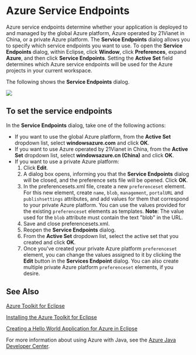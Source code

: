 <properties
    pageTitle="Azure Service Endpoints"
    description="Describes the Azure Service Endpoint settings in the Azure Toolkit for Eclipse."
    services=""
    documentationCenter="java"
    authors="rmcmurray"
    manager="wpickett"
    editor=""/>

<tags
    ms.service="multiple"
    ms.workload="na"
    ms.tgt_pltfrm="multiple"
    ms.devlang="Java"
    ms.topic="article"
    ms.date="06/24/2016" 
    ms.author="robmcm"/>

<!-- Legacy MSDN URL = https://msdn.microsoft.com/library/azure/dn268600.aspx -->

# Azure Service Endpoints #

Azure service endpoints determine whether your application is deployed to and managed by the global Azure platform, Azure operated by 21Vianet in China, or a private Azure platform. The **Service Endpoints** dialog allows you to specify which service endpoints you want to use. To open the **Service Endpoints** dialog, within Eclipse, click **Window**, click **Preferences**, expand **Azure**, and then click **Service Endpoints**. Setting the **Active Set** field determines which Azure service endpoints will be used for the Azure projects in your current workspace.

The following shows the **Service Endpoints** dialog.

![][ic719493]

## To set the service endpoints ##

In the **Service Endpoints** dialog, take one of the following actions:

* If you want to use the global Azure platform, from the **Active Set** dropdown list, select **windowsazure.com** and click **OK**.
* If you want to use Azure operated by 21Vianet in China, from the **Active Set** dropdown list, select **windowsazure.cn (China)** and click **OK**.
* If you want to use a private Azure platform:
    1. Click **Edit**.
    2. A dialog box opens, informing you that the **Service Endpoints** dialog will be closed, and the preference sets file will be opened. Click **OK**.
    3. In the preferencesets.xml file, create a new `preferenceset` element. For this new element, create `name`, `blob`, `management`, `portalURL` and `publishsettings` attributes, and add values for them that correspond to your private Azure platform. You can use the values provided for the existing `preferenceset` elements as templates. **Note**: The value used for the `blob` attribute must contain the text "blob" in the URL.
    4. Save and close preferencesets.xml.
    5. Reopen the **Service Endpoints** dialog.
    6. From the **Active Set** dropdown list, select the active set that you created and click **OK**.
    7. Once you've created your private Azure platform `preferenceset` element, you can change the values assigned to it by clicking the **Edit** button in the **Services Endpoint** dialog. You can also create multiple private Azure platform `preferenceset` elements, if you desire.

## See Also ##

[Azure Toolkit for Eclipse][]

[Installing the Azure Toolkit for Eclipse][] 

[Creating a Hello World Application for Azure in Eclipse][]

For more information about using Azure with Java, see the [Azure Java Developer Center][].

<!-- URL List -->

[Azure Java Developer Center]: http://go.microsoft.com/fwlink/?LinkID=699547
[Azure Toolkit for Eclipse]: http://go.microsoft.com/fwlink/?LinkID=699529
[Creating a Hello World Application for Azure in Eclipse]: http://go.microsoft.com/fwlink/?LinkID=699533
[Installing the Azure Toolkit for Eclipse]: http://go.microsoft.com/fwlink/?LinkId=699546

<!-- IMG List -->

[ic719493]: ./media/azure-toolkit-for-eclipse-azure-service-endpoints/ic719493.png
